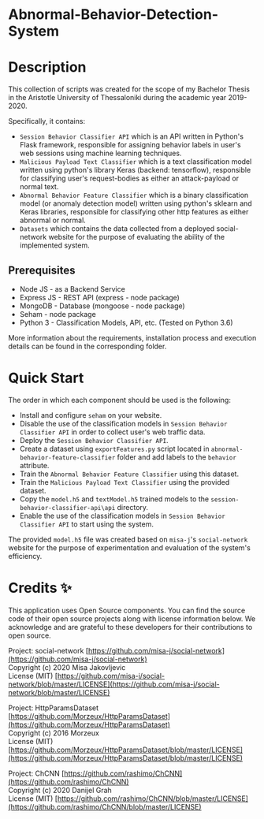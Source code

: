 # Abnormal-Behavior-Detection-System

# Description

This collection of scripts was created for the scope of my Bachelor Thesis in the Aristotle University of Thessaloniki during the academic year 2019-2020. 

Specifically, it contains:

- `Session Behavior Classifier API` which is an API written in Python's Flask framework, responsible for assigning behavior labels in user's web sessions using machine learning techniques.
- `Malicious Payload Text Classifier` which is a text classification model written using python's library Keras (backend: tensorflow), responsible for classifying user's request-bodies as either an attack-payload or normal text.
- `Abnormal Behavior Feature Classifier` which is a binary classification model (or anomaly detection model) written using python's sklearn and Keras libraries, responsible for classifying other http features as either abnormal or normal.
- `Datasets` which contains the data collected from a deployed social-network website for the purpose of evaluating the ability of the implemented system.

## Prerequisites

- Node JS - as a Backend Service
- Express JS - REST API (express - node package)
- MongoDB - Database (mongoose - node package)
- Seham - node package
- Python 3 - Classification Models, API, etc. (Tested on Python 3.6)

More information about the requirements, installation process and execution details can be found in the corresponding folder. 

# Quick Start

The order in which each component should be used is the following:

- Install and configure `seham` on your website.
- Disable the use of the classification models in `Session Behavior Classifier API` in order to collect user's web traffic data.
- Deploy the `Session Behavior Classifier API`.
- Create a dataset using `exportFeatures.py` script located in `abnormal-behavior-feature-classifier` folder and add labels to the `behavior` attribute.
- Train the `Abnormal Behavior Feature Classifier` using this dataset.
- Train the `Malicious Payload Text Classifier` using the provided dataset.
- Copy the `model.h5` and `textModel.h5` trained models to the `session-behavior-classifier-api\api` directory.
- Enable the use of the classification models in `Session Behavior Classifier API` to start using the system.

The provided `model.h5` file was created based on `misa-j`'s `social-network` website for the purpose of experimentation and evaluation of the system's efficiency.

# Credits ✨

This application uses Open Source components. You can find the source code of their open source projects along with license information below. We acknowledge and are grateful to these developers for their contributions to open source.

Project: social-network [https://github.com/misa-j/social-network](https://github.com/misa-j/social-network)  
Copyright (c) 2020 Misa Jakovljevic  
License (MIT) [https://github.com/misa-j/social-network/blob/master/LICENSE](https://github.com/misa-j/social-network/blob/master/LICENSE)  

Project: HttpParamsDataset [https://github.com/Morzeux/HttpParamsDataset](https://github.com/Morzeux/HttpParamsDataset)  
Copyright (c) 2016 Morzeux  
License (MIT) [https://github.com/Morzeux/HttpParamsDataset/blob/master/LICENSE](https://github.com/Morzeux/HttpParamsDataset/blob/master/LICENSE)
  
Project: ChCNN [https://github.com/rashimo/ChCNN](https://github.com/rashimo/ChCNN)  
Copyright (c) 2020 Danijel Grah  
License (MIT) [https://github.com/rashimo/ChCNN/blob/master/LICENSE](https://github.com/rashimo/ChCNN/blob/master/LICENSE)